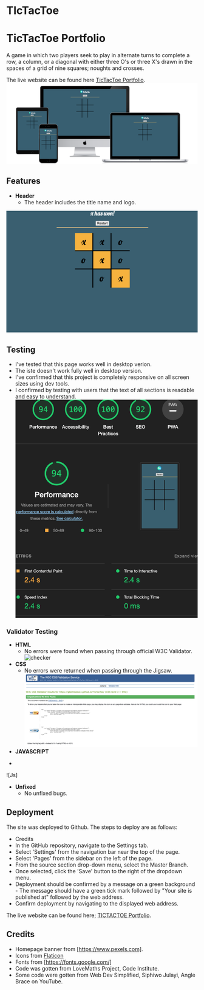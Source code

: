 
# TIcTacToe
# TicTacToe Portfolio

A game in which two players seek to play in alternate turns to complete a row, a column, or a diagonal with either three O's or three X's drawn in the spaces of a grid of nine squares; noughts and crosses.

The live website can be found here [TicTacToe Portfolio](https://gbemisola23.github.io/TIcTacToe/).
![Responsive](assets/images/all-devices-black.png)


## Features

* **Header**
  - The header includes the title name and logo.

![intro](assets/images/tictacgame.png)




## Testing

* I've tested that this page works well in desktop verion.
* The iste doesn't work fully well in desktop version.
* I've confirmed that this project is completely responsive on all screen sizes using dev tools.
* I confirmed by testing with users that the text of all sections is readable and easy to understand.
![responsiveness](assets/images/tictacaccessibility.png)


### Validator Testing

  * **HTML** 
    - No errors were found when passing through official W3C Validator.
![checker](images/checker-screenshot.png)
  * **CSS**
    - No errors were returned when passing through the Jigsaw.
    ![css](assets/images/tictactoecssscreenshot.png)
  * **JAVASCRIPT**
  -
  ![Js]

  
  * **Unfixed**    
    - No unfixed bugs.
 
     
## Deployment

The site was deployed to Github. The steps to deploy are as follows:
   - Credits
- In the GitHub repository, navigate to the Settings tab.
- Select 'Settings' from the navigation bar near the top of the page.
- Select 'Pages' from the sidebar on the left of the page.
- From the source section drop-down menu, select the Master Branch.
- Once selected, click the 'Save' button to the right of the dropdown menu.
- Deployment should be confirmed by a message on a green background - The message should have a green tick mark followed by "Your site is published at" followed by the web address.
- Confirm deployment by navigating to the displayed web address.

 The live website can be found here; [TICTACTOE Portfolio](https://gbemisola23.github.io/TIcTacToe/).
  
 
## Credits


* Homepage banner from [https://www.pexels.com].
* Icons from [Flaticon](fhttps://www.flaticon.com/)
* Fonts from [https://fonts.google.com/]
* Code was gotten from LoveMaths Project, Code Institute.
* Some code were  gotten from Web Dev Simplified, Siphiwo Julayi, Angle Brace on YouTube.
